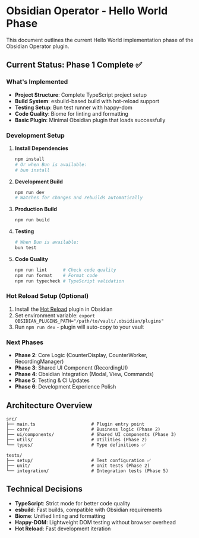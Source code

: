 # Obsidian Operator - Hello World Phase

This document outlines the current Hello World implementation phase of the Obsidian Operator plugin.

## Current Status: Phase 1 Complete ✅

### What's Implemented
- **Project Structure**: Complete TypeScript project setup
- **Build System**: esbuild-based build with hot-reload support
- **Testing Setup**: Bun test runner with happy-dom
- **Code Quality**: Biome for linting and formatting
- **Basic Plugin**: Minimal Obsidian plugin that loads successfully

### Development Setup

1. **Install Dependencies**
   ```bash
   npm install
   # Or when Bun is available:
   # bun install
   ```

2. **Development Build**
   ```bash
   npm run dev
   # Watches for changes and rebuilds automatically
   ```

3. **Production Build**
   ```bash
   npm run build
   ```

4. **Testing**
   ```bash
   # When Bun is available:
   bun test
   ```

5. **Code Quality**
   ```bash
   npm run lint      # Check code quality
   npm run format    # Format code
   npm run typecheck # TypeScript validation
   ```

### Hot Reload Setup (Optional)

1. Install the [Hot Reload](https://github.com/pjeby/hot-reload) plugin in Obsidian
2. Set environment variable: `export OBSIDIAN_PLUGINS_PATH="/path/to/vault/.obsidian/plugins"`
3. Run `npm run dev` - plugin will auto-copy to your vault

### Next Phases

- **Phase 2**: Core Logic (CounterDisplay, CounterWorker, RecordingManager)
- **Phase 3**: Shared UI Component (RecordingUI)
- **Phase 4**: Obsidian Integration (Modal, View, Commands)
- **Phase 5**: Testing & CI Updates
- **Phase 6**: Development Experience Polish

## Architecture Overview

```
src/
├── main.ts                     # Plugin entry point  
├── core/                       # Business logic (Phase 2)
├── ui/components/              # Shared UI components (Phase 3)
├── utils/                      # Utilities (Phase 2)
└── types/                      # Type definitions ✅

tests/
├── setup/                      # Test configuration ✅
├── unit/                       # Unit tests (Phase 2)
└── integration/                # Integration tests (Phase 5)
```

## Technical Decisions

- **TypeScript**: Strict mode for better code quality
- **esbuild**: Fast builds, compatible with Obsidian requirements
- **Biome**: Unified linting and formatting
- **Happy-DOM**: Lightweight DOM testing without browser overhead
- **Hot Reload**: Fast development iteration